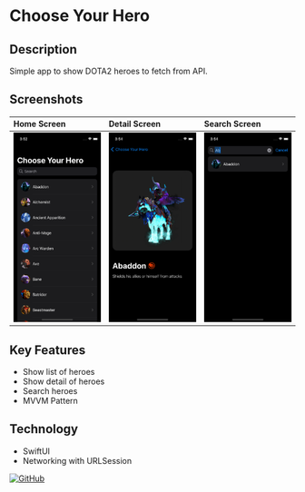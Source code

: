 # Choose Your Hero

## Description

Simple app to show DOTA2 heroes to fetch from API.

## Screenshots

| Home Screen  | Detail Screen  | Search Screen  |
|:----------|:----------|:----------|
| ![Home Screen](https://raw.githubusercontent.com/9MZa/Choose-Your-Hero/main/thumbnail/home-screen.png)    | ![Detail Screen](https://raw.githubusercontent.com/9MZa/Choose-Your-Hero/main/thumbnail/detail.png)   | ![Search Screen](https://raw.githubusercontent.com/9MZa/Choose-Your-Hero/main/thumbnail/search.png)    |

## Key Features

- Show list of heroes
- Show detail of heroes
- Search heroes
- MVVM Pattern

## Technology

- SwiftUI
- Networking with URLSession

[![GitHub](https://img.shields.io/badge/github-%23121011.svg?style=for-the-badge&logo=github&logoColor=white)
](https://github.com/bdsach/Choose-Your-Hero)
